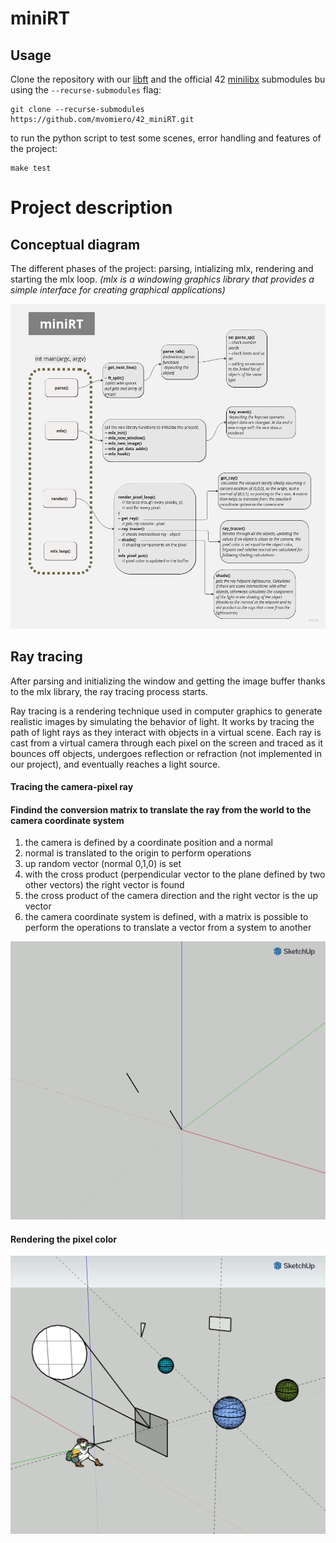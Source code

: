 # miniRT

## Usage

Clone the repository with our [libft](https://github.com/mvomiero/42_libft) 
and the official 42 [minilibx](https://github.com/42Paris/minilibx-linux) submodules bu using the `--recurse-submodules` flag:

```
git clone --recurse-submodules https://github.com/mvomiero/42_miniRT.git
```
to run the python script to test some scenes, error handling and features of the project:
```
make test
```

# Project description

## Conceptual diagram

The different phases of the project: parsing, intializing mlx, rendering and starting the mlx loop.
_(mlx is a windowing graphics library that provides a simple interface for creating graphical applications)_

![Alt Text](https://github.com/mvomiero/42_miniRT/blob/publishing/assets/diagram.jpg?raw=true)

## Ray tracing

After parsing and initializing the window and getting the image buffer thanks to the mlx library, the ray tracing process starts.

Ray tracing is a rendering technique used in computer graphics to generate realistic images by simulating the behavior of light. It works by tracing the path of light rays as they interact with objects in a virtual scene. Each ray is cast from a virtual camera through each pixel on the screen and traced as it bounces off objects, undergoes reflection or refraction (not implemented in our project), and eventually reaches a light source.

#### Tracing the camera-pixel ray
#### Findind the conversion matrix to translate the ray from the world to the camera coordinate system

1. the camera is defined by a coordinate position and a normal
2. normal is translated to the origin to perform operations
3. up random vector (normal 0,1,0) is set
4. with the cross product (perpendicular vector to the plane defined by two other vectors) the right vector is found
5. the cross product of the camera direction and the right vector is the up vector
6. the camera coordinate system is defined, with a matrix is possible to perform the operations to translate a vector from a system to another


![Alt Text](https://github.com/mvomiero/42_miniRT/blob/publishing/assets/minirt_camera.gif?raw=true)

#### Rendering the pixel color

![Alt Text](https://github.com/mvomiero/42_miniRT/blob/publishing/assets/minirt_intersections.gif?raw=true)

